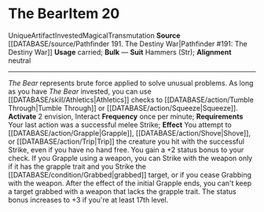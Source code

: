 ﻿---
id: '2501'
item_category: Artifacts
item_subcategory: The Deck of Destiny
level: '20'
name: The Bear
rarity: Unique
school: Transmutation
source: '[[DATABASE/source/Pathfinder 191. The Destiny War|Pathfinder #191: The Destiny
  War]]'
subcategory: artifact
trait:
- '[[DATABASE/trait/Artifact|Artifact]]'
- '[[DATABASE/trait/Invested|Invested]]'
- '[[DATABASE/trait/Magical|Magical]]'
- '[[DATABASE/trait/Transmutation|Transmutation]]'
- '[[DATABASE/trait/Unique|Unique]]'
type: Item
usage: carried

---
# The Bear<span class="item-type">Item 20</span>

<span class="trait-unique item-trait">Unique</span><span class="item-trait">Artifact</span><span class="item-trait">Invested</span><span class="item-trait">Magical</span><span class="item-trait">Transmutation</span>
**Source** [[DATABASE/source/Pathfinder 191. The Destiny War|Pathfinder #191: The Destiny War]]
**Usage** carried; **Bulk** —
**Suit** Hammers (Str); **Alignment** neutral

---
_The Bear_ represents brute force applied to solve unusual problems. As long as you have _The Bear_ invested, you can use [[DATABASE/skill/Athletics|Athletics]] checks to [[DATABASE/action/Tumble Through|Tumble Through]] or [[DATABASE/action/Squeeze|Squeeze]].
**Activate** <span class="action-icon">2</span> envision, Interact **Frequency** once per minute; **Requirements** Your last action was a successful melee Strike; **Effect** You attempt to [[DATABASE/action/Grapple|Grapple]], [[DATABASE/action/Shove|Shove]], or [[DATABASE/action/Trip|Trip]] the creature you hit with the successful Strike, even if you have no hand free. You gain a +2 status bonus to your check. If you Grapple using a weapon, you can Strike with the weapon only if it has the grapple trait and you Strike the [[DATABASE/condition/Grabbed|grabbed]] target, or if you cease Grabbing with the weapon. After the effect of the initial Grapple ends, you can't keep a target grabbed with a weapon that lacks the grapple trait. The status bonus increases to +3 if you're at least 17th level.